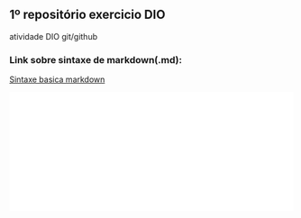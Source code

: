 ##   **1º repositório exercicio DIO**
atividade DIO  git/github

### Link sobre sintaxe de markdown(.md):
[ Sintaxe basica markdown ](https://www.markdownguide.org/basic-syntax)

![git logo](https://github.com/gmkr1101/atividade-dio-primeiro-repositorio/blob/main/m%C3%ADdias/gitlogo.png?raw=true)

